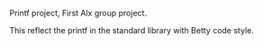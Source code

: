 Printf project, First Alx group project.

This reflect the printf in the standard library
with Betty code style.
